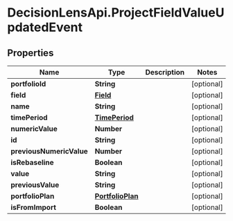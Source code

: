 # DecisionLensApi.ProjectFieldValueUpdatedEvent

## Properties
Name | Type | Description | Notes
------------ | ------------- | ------------- | -------------
**portfolioId** | **String** |  | [optional] 
**field** | [**Field**](Field.md) |  | [optional] 
**name** | **String** |  | [optional] 
**timePeriod** | [**TimePeriod**](TimePeriod.md) |  | [optional] 
**numericValue** | **Number** |  | [optional] 
**id** | **String** |  | [optional] 
**previousNumericValue** | **Number** |  | [optional] 
**isRebaseline** | **Boolean** |  | [optional] 
**value** | **String** |  | [optional] 
**previousValue** | **String** |  | [optional] 
**portfolioPlan** | [**PortfolioPlan**](PortfolioPlan.md) |  | [optional] 
**isFromImport** | **Boolean** |  | [optional] 


